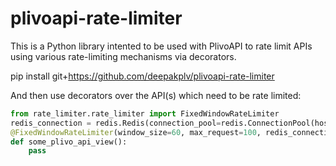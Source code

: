 # plivoapi-rate-limiter

This is a Python library intented to be used with PlivoAPI to rate limit APIs using various rate-limiting mechanisms via decorators.

pip install git+https://github.com/deepakplv/plivoapi-rate-limiter

And then use decorators over the API(s) which need to be rate limited:
```python
from rate_limiter.rate_limiter import FixedWindowRateLimiter
redis_connection = redis.Redis(connection_pool=redis.ConnectionPool(host='127.0.0.1', port=6379, db=2))
@FixedWindowRateLimiter(window_size=60, max_request=100, redis_connection=redis_connection, use_IP=False)
def some_plivo_api_view():
    pass
```
